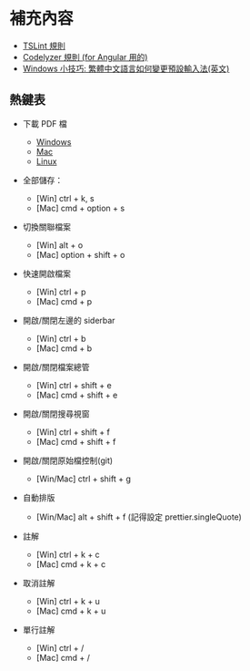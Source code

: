 # 補充內容

- [TSLint 規則](https://palantir.github.io/tslint/rules/)
- [Codelyzer 規則 (for Angular 用的)](https://github.com/mgechev/codelyzer)
- [Windows 小技巧: 繁體中文語言如何變更預設輸入法(英文)](https://blog.miniasp.com/post/2012/06/30/Windows-8-Tips-How-to-change-default-input-method-for-languages)


## 熱鍵表

- 下載 PDF 檔
    - [Windows](https://code.visualstudio.com/shortcuts/keyboard-shortcuts-windows.pdf)
    - [Mac](https://code.visualstudio.com/shortcuts/keyboard-shortcuts-macos.pdf)
    - [Linux](https://code.visualstudio.com/shortcuts/keyboard-shortcuts-linux.pdf)

- 全部儲存：
    - [Win] ctrl + k, s
    - [Mac] cmd + option + s

- 切換關聯檔案
    - [Win] alt + o
    - [Mac] option + shift + o

- 快速開啟檔案
    - [Win] ctrl + p
    - [Mac] cmd + p

- 開啟/關閉左邊的 siderbar
    - [Win] ctrl + b
    - [Mac] cmd + b

- 開啟/關閉檔案總管
    - [Win] ctrl + shift + e
    - [Mac] cmd + shift + e

- 開啟/關閉搜尋視窗
    - [Win] ctrl + shift + f
    - [Mac] cmd + shift + f

- 開啟/關閉原始檔控制(git)
    - [Win/Mac] ctrl + shift + g

- 自動排版
    - [Win/Mac] alt + shift + f (記得設定 prettier.singleQuote)

- 註解
    - [Win] ctrl + k + c
    - [Mac] cmd + k + c

- 取消註解
    - [Win] ctrl + k + u
    - [Mac] cmd + k + u

- 單行註解
    - [Win] ctrl + /
    - [Mac] cmd + /
